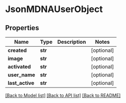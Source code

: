 # JsonMDNAUserObject


## Properties
Name | Type | Description | Notes
------------ | ------------- | ------------- | -------------
**created** | **str** |  | [optional] 
**image** | **str** |  | [optional] 
**activated** | **str** |  | [optional] 
**user_name** | **str** |  | [optional] 
**last_active** | **str** |  | [optional] 

[[Back to Model list]](../README.md#documentation-for-models) [[Back to API list]](../README.md#documentation-for-api-endpoints) [[Back to README]](../README.md)


